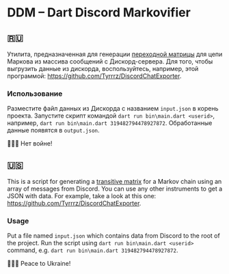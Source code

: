 # DDM – Dart Discord Markovifier
## 🇷🇺
Утилита, предназначенная для генерации [переходной матрицы](https://en.wikipedia.org/wiki/Stochastic_matrix) для цепи Маркова из массива сообщений с Дискорд-сервера.
Для того, чтобы выгрузить данные из дискорда, воспользуйтесь, например, этой программой: https://github.com/Tyrrrz/DiscordChatExporter.

### Использование
Разместите файл данных из Дискорда с названием `input.json` в корень проекта. Запустите скрипт командой `dart run bin\main.dart <userid>`, например, `dart run bin\main.dart 319482794478927872`.
Обработанные данные появятся в `output.json`.

🤍💙🤍
Нет войне!

## 🇺🇸
This is a script for generating a [transitive matrix](https://en.wikipedia.org/wiki/Stochastic_matrix) for a Markov chain using an array of messages from Discord.
You can use any other instruments to get a JSON with data. For example, take a look at this one: https://github.com/Tyrrrz/DiscordChatExporter.

### Usage
Put a file named `input.json` which contains data from Discord to the root of the project. Run the script using `dart run bin\main.dart <userid>` command, e.g. `dart run bin\main.dart 319482794478927872`.

🤍💙🤍
Peace to Ukraine!